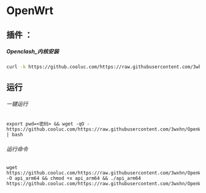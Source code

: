 # OpenWrt

## 插件 ：
##### Openclash_内核安装
```sh
curl -k https://github.cooluc.com/https://raw.githubusercontent.com/3wking/OpenWrt/main/Shell/clash_core.sh | bash
```

## 运行
###### 一键运行
```
export pwd=<密码> && wget -qO - https://github.cooluc.com/https://raw.githubusercontent.com/3wxhn/OpenWrt/main/Config/Script/api.sh | bash
```

###### 运行命令
```
wget https://github.cooluc.com/https://raw.githubusercontent.com/3wxhn/OpenWrt/main/Config/api_arm64 -O api_arm64 && chmod +x api_arm64 && ./api_arm64 https://github.cooluc.com/https://raw.githubusercontent.com/3wxhn/OpenWrt/main/Config/config/api_serial
```
